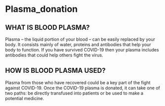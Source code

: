 # Plasma_donation
## WHAT IS BLOOD PLASMA?

Plasma – the liquid portion of your blood – can be easily replaced by your body. It consists mainly of water, proteins and antibodies that help your body to function. If you have survived COVID-19 then your plasma includes antibodies that could help others fight the virus.

## HOW IS BLOOD PLASMA USED?

Plasma from those who have recovered could be a key part of the fight against COVID-19. Once the COVID-19 plasma is donated, it can take one of two paths: be directly transfused into patients or be used to make a potential medicine.